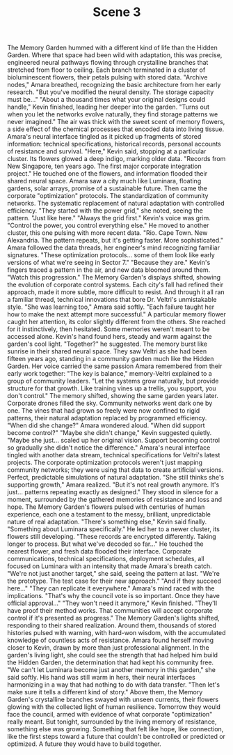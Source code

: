 ﻿---
chapter: 3
scene: 3
chapter_title: "THE VERDANT NETWORK"
chapter_slug: the-verdant-network
title: "Scene 3"
slug: ch03-sc03-the-verdant-network
order: 3
prev: ch03-sc02-the-verdant-network
next: ch03-sc04-the-verdant-network
word_count: 1036
reading_time_min: 5
est_tokens: 1347
id: "fca37706-720a-4581-a43b-26186f9ce21f"
---

The Memory Garden hummed with a different kind of life than the Hidden Garden. Where that space had been wild with adaptation, this was precise, engineered neural pathways flowing through crystalline branches that stretched from floor to ceiling. Each branch terminated in a cluster of bioluminescent flowers, their petals pulsing with stored data.
      "Archive nodes," Amara breathed, recognizing the basic architecture from her early research. "But you've modified the neural density. The storage capacity must be..."
      "About a thousand times what your original designs could handle," Kevin finished, leading her deeper into the garden. "Turns out when you let the networks evolve naturally, they find storage patterns we never imagined."
      The air was thick with the sweet scent of memory flowers, a side effect of the chemical processes that encoded data into living tissue. Amara's neural interface tingled as it picked up fragments of stored information: technical specifications, historical records, personal accounts of resistance and survival.
      "Here," Kevin said, stopping at a particular cluster. Its flowers glowed a deep indigo, marking older data. "Records from New Singapore, ten years ago. The first major corporate integration project."
      He touched one of the flowers, and information flooded their shared neural space. Amara saw a city much like Luminara, floating gardens, solar arrays, promise of a sustainable future. Then came the corporate "optimization" protocols. The standardization of community networks. The systematic replacement of natural adaptation with controlled efficiency.
      "They started with the power grid," she noted, seeing the pattern. "Just like here."
      "Always the grid first." Kevin's voice was grim. "Control the power, you control everything else." He moved to another cluster, this one pulsing with more recent data. "Rio. Cape Town. New Alexandria. The pattern repeats, but it's getting faster. More sophisticated."
      Amara followed the data threads, her engineer's mind recognizing familiar signatures. "These optimization protocols... some of them look like early versions of what we're seeing in Sector 7."
      "Because they are." Kevin's fingers traced a pattern in the air, and new data bloomed around them. "Watch this progression."
      The Memory Garden's displays shifted, showing the evolution of corporate control systems. Each city's fall had refined their approach, made it more subtle, more difficult to resist. And through it all ran a familiar thread, technical innovations that bore Dr. Veltri's unmistakable style.
      "She was learning too," Amara said softly. "Each failure taught her how to make the next attempt more successful."
      A particular memory flower caught her attention, its color slightly different from the others. She reached for it instinctively, then hesitated. Some memories weren't meant to be accessed alone.
      Kevin's hand found hers, steady and warm against the garden's cool light. "Together?" he suggested.
      The memory burst like sunrise in their shared neural space. They saw Veltri as she had been fifteen years ago, standing in a community garden much like the Hidden Garden. Her voice carried the same passion Amara remembered from their early work together:
      "The key is balance," memory-Veltri explained to a group of community leaders. "Let the systems grow naturally, but provide structure for that growth. Like training vines up a trellis, you support, you don't control."
      The memory shifted, showing the same garden years later. Corporate drones filled the sky. Community networks went dark one by one. The vines that had grown so freely were now confined to rigid patterns, their natural adaptation replaced by programmed efficiency.
      "When did she change?" Amara wondered aloud. "When did support become control?"
      "Maybe she didn't change," Kevin suggested quietly. "Maybe she just... scaled up her original vision. Support becoming control so gradually she didn't notice the difference."
      Amara's neural interface tingled with another data stream, technical specifications for Veltri's latest projects. The corporate optimization protocols weren't just mapping community networks; they were using that data to create artificial versions. Perfect, predictable simulations of natural adaptation.
      "She still thinks she's supporting growth," Amara realized. "But it's not real growth anymore. It's just... patterns repeating exactly as designed."
      They stood in silence for a moment, surrounded by the gathered memories of resistance and loss and hope. The Memory Garden's flowers pulsed with centuries of human experience, each one a testament to the messy, brilliant, unpredictable nature of real adaptation.
      "There's something else," Kevin said finally. "Something about Luminara specifically." He led her to a newer cluster, its flowers still developing. "These records are encrypted differently. Taking longer to process. But what we've decoded so far..."
      He touched the nearest flower, and fresh data flooded their interface. Corporate communications, technical specifications, deployment schedules, all focused on Luminara with an intensity that made Amara's breath catch.
      "We're not just another target," she said, seeing the pattern at last. "We're the prototype. The test case for their new approach."
      "And if they succeed here..."
      "They can replicate it everywhere." Amara's mind raced with the implications. "That's why the council vote is so important. Once they have official approval..."
      "They won't need it anymore," Kevin finished. "They'll have proof their method works. That communities will accept corporate control if it's presented as progress."
      The Memory Garden's lights shifted, responding to their shared realization. Around them, thousands of stored histories pulsed with warning, with hard-won wisdom, with the accumulated knowledge of countless acts of resistance.
      Amara found herself moving closer to Kevin, drawn by more than just professional alignment. In the garden's living light, she could see the strength that had helped him build the Hidden Garden, the determination that had kept his community free.
      "We can't let Luminara become just another memory in this garden," she said softly.
      His hand was still warm in hers, their neural interfaces harmonizing in a way that had nothing to do with data transfer. "Then let's make sure it tells a different kind of story."
      Above them, the Memory Garden's crystalline branches swayed with unseen currents, their flowers glowing with the collected light of human resilience. Tomorrow they would face the council, armed with evidence of what corporate "optimization" really meant.
      But tonight, surrounded by the living memory of resistance, something else was growing. Something that felt like hope, like connection, like the first steps toward a future that couldn't be controlled or predicted or optimized.
      A future they would have to build together.
